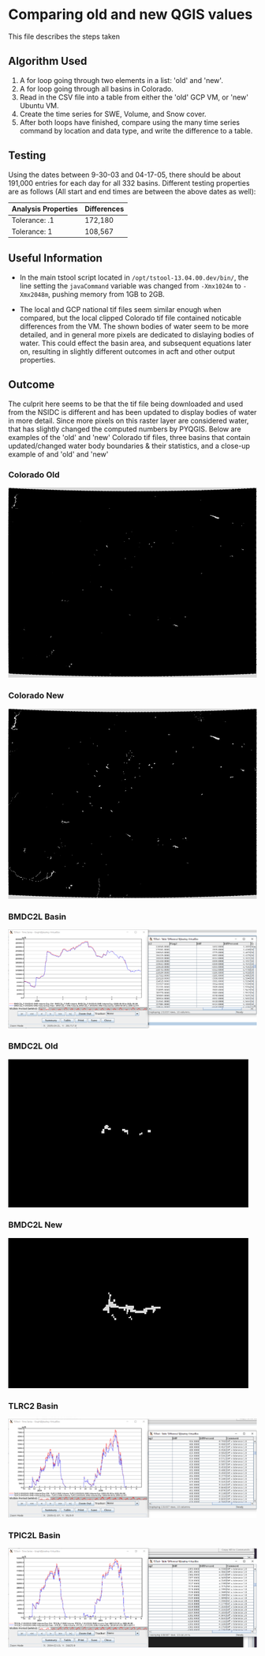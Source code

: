 # Comparing old and new QGIS values #

This file describes the steps taken 

## Algorithm Used ##

1. A for loop going through two elements in a list: 'old' and 'new'.
2. A for loop going through all basins in Colorado.
3. Read in the CSV file into a table from either the 'old' GCP VM, or 'new' Ubuntu VM.
4. Create the time series for SWE, Volume, and Snow cover.
5. After both loops have finished, compare using the many time series command by
location and data type, and write the difference to a table.

## Testing ##

Using the dates between 9-30-03 and 04-17-05, there should be about 191,000 entries
for each day for all 332 basins. Different testing properties are as follows (All
start and end times are between the above dates as well):

| Analysis Properties | Differences |
| ---- | ---- |
| Tolerance: .1 | 172,180 |
| Tolerance: 1 | 108,567 |

## Useful Information ##

* In the main tstool script located in `/opt/tstool-13.04.00.dev/bin/`, the line
setting the `javaCommand` variable was changed from `-Xmx1024m` to `-Xmx2048m`,
pushing memory from 1GB to 2GB.

* The local and GCP national tif files seem similar enough when compared, but the
local clipped Colorado tif file contained noticable differences from the VM. The
shown bodies of water seem to be more detailed, and in general more pixels are
dedicated to dislaying bodies of water. This could effect the basin area, and
subsequent equations later on, resulting in slightly different outcomes in acft
and other output properties.

## Outcome ##

The culprit here seems to be that the tif file being downloaded and used
from the NSIDC is different and has been updated to display bodies of water in more
detail. Since more pixels on this raster layer are considered water, that has
slightly changed the computed numbers by PYQGIS. Below are examples of the 'old' and
'new' Colorado tif files, three basins that contain updated/changed water body
boundaries & their statistics, and a close-up example of and 'old' and 'new'

### Colorado Old ###

![Colorado Old](../img/Colorado-old.png)

### Colorado New ###

![Colorado New](../img/Colorado-new.png)

### BMDC2L Basin ###

![BMDC2L Graph & Table](../img/BMDC2L-diff.png)

### BMDC2L Old ###

![BMDC2L Old](../img/BMDC2L-old.png)

### BMDC2L New ###

![BMDC2L New](../img/BMDC2L-new.png)

### TLRC2 Basin ###

![TLRC2](../img/TLRC2-diff.png)

### TPIC2L Basin ###

![TPIC2L](../img/TPIC2L-diff.png)